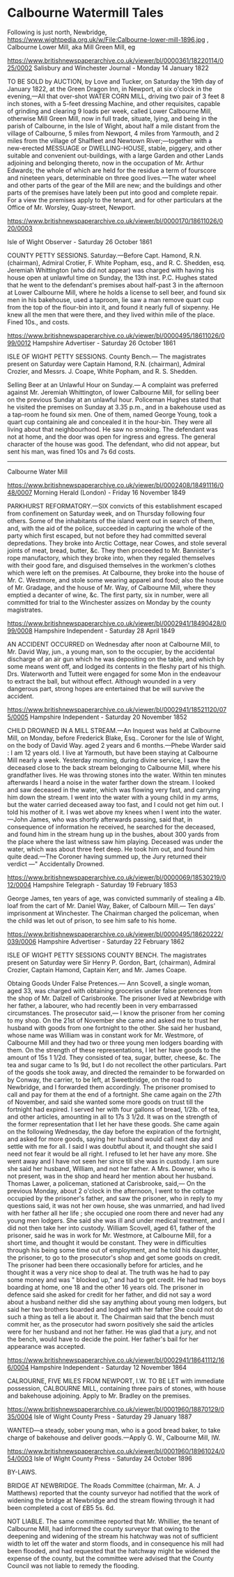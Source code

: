 # Calbourne Watermill Tales



Following is just north, Newbridge, https://www.wightpedia.org.uk/w/File:Calbourne-lower-mill-1896.jpg , Calbourne Lower Mill, aka Mill Green Mill, eg 

https://www.britishnewspaperarchive.co.uk/viewer/bl/0000361/18220114/025/0002
Salisbury and Winchester Journal - Monday 14 January 1822

TO BE SOLD by AUCTION, by Love and Tucker, on Saturday the 19th day of January 1822, at the Green Dragon Inn, in Newport, at six o'clock in the evening,—All that over-shot WATER CORN MILL, driving two pair of 3 feet 8 inch stones, with a 5-feet dressing Machine, and other requisites, capable of grinding and clearing 9 loads per week, called Lower Calbourne Mill, otherwise Mill Green Mill, now in full trade, situate, lying, and being in the parish of Calbourne, in the Isle of Wight, about half a mile distant from the village of Calbourne, 5 miles from Newport, 4 miles from Yarmouth, and 2 miles from the village of Shalfleet and Newtown River;—together with a new-erected MESSUAGE or DWELLING-HOUSE, stable, piggery, and other suitable and convenient out-buildings, with a large Garden and other Lands adjoining and belonging thereto, now in the occupation of Mr. Arthur Edwards; the whole of which are held for the residue a term of fourscore and nineteen years, determinable on three good lives.—The water wheel and other parts of the gear of the Mill are new; and the buildings and other parts of the premises have lately been put into good and complete repair. For a view the premises apply to the tenant, and for other particulars at the Office of Mr. Worsley, Quay-street, Newport.

https://www.britishnewspaperarchive.co.uk/viewer/bl/0000170/18611026/020/0003

Isle of Wight Observer - Saturday 26 October 1861

COUNTY PETTY SESSIONS. Saturday.—Before Capt. Hamond, R.N. (chairman), Admiral Crotier, F. White Popham, esq., and R. C. Shedden, esq. Jeremiah Whittington (who did not appear) was charged with having his house open at unlawful time on Sunday, the 13th inst. P.C. Hughes stated that he went to the defendant's premises about half-past 3 in the afternoon at Lower Calbourne Mill, where he holds a license to sell beer, and found six men in his bakehouse, used a taproom, lie saw a man remove quart cup from the top of the flour-bin into it, and found it nearly full of sixpenny. He knew all the men that were there, and they lived within mile of the place. Fined 10s., and costs.

https://www.britishnewspaperarchive.co.uk/viewer/bl/0000495/18611026/099/0012
Hampshire Advertiser - Saturday 26 October 1861

ISLE OF WIGHT PETTY SESSIONS. County Bench.— The magistrates present on Saturday were Captain Hamond, R.N. (chairman), Admiral Crozier, and Messrs. J. Coape, White Popham, and R. S. Shedden.

Selling Beer at an Unlawful Hour on Sunday.— A complaint was preferred against Mr. Jeremiah Whittington, of lower Calbourne Mill, for selling beer on the previous Sunday at an unlawful hour. Policeman Hughes stated that he visited the premises on Sunday at 3.35 p.m., and in a bakehouse used as a tap-room he found six men. One of them, named George Young, took a quart cup containing ale and concealed it in the hour-bin. They were all living about that neighbourhood. He saw no smoking. The defendant was not at home, and the door was open for ingress and egress. The general character of the house was good. The defendant, who did not appear, but sent his man, was fined 10s and 7s 6d costs.

---

Calbourne Water Mill

https://www.britishnewspaperarchive.co.uk/viewer/bl/0002408/18491116/048/0007
Morning Herald (London) - Friday 16 November 1849

PARKHURST REFORMATORY.—SIX convicts of this establishment escaped from confinement on Saturday week, and on Thursday following four others. Some of the inhabitants of the island went out in search of them, and, with the aid of the police, succeeded in capturing the whole of the party which first escaped, but not before they had committed several depredations. They broke into Arctic Cottage, near Cowes, and stole several joints of meat, bread, butter, &c. They then proceeded to Mr. Bannister's rope manufactory, which they broke into, when they regaled themselves with their good fare, and disguised themselves in the workmen's clothes which were left on the premises. At Calbourne, they broke into the house of Mr. C. Westmore, and stole some wearing apparel and food; also the house of Mr. Gradage, and the house of Mr. Way, of Calbourne Mill, where they emptied a decanter of wine, &c. The first party, six in number, were all committed for trial to the Winchester assizes on Monday by the county magistrates.


https://www.britishnewspaperarchive.co.uk/viewer/bl/0002941/18490428/099/0008
Hampshire Independent - Saturday 28 April 1849

AN ACCIDENT OCCURRED on Wednesday after noon at Calbourne Mill, to Mr. David Way, jun., a young man, son to the occupier, by the accidental discharge of an air gun which he was depositing on the table, and which by some means went off, and lodged its contents in the fleshy part of his thigh. Drs. Waterworth and Tutteit were engaged for some Mon in the endeavour to extract the ball, but without effect. Although wounded in a very dangerous part, strong hopes are entertained that be will survive the accident.

https://www.britishnewspaperarchive.co.uk/viewer/bl/0002941/18521120/075/0005
Hampshire Independent - Saturday 20 November 1852

CHILD DROWNED IN A MILL STREAM.—An Inquest was held at Calbourne Mill, on Monday, before Frederick Blake, Esq.. Coroner for the Isle of Wight, on the body of David Way. aged 2 years and 6 months.—Phebe Warder said : I am 12 years old. I live at Yarmouth, but have been staying at Calbourne Mill nearly a week. Yesterday morning, during divine service, I saw the deceased close to the back stream belonging to Calbourne Mill, where his grandfather lives. He was throwing stones into the water. Within ten minutes afterwards I heard a noise in the water farther down the stream. I looked and saw deceased in the water, which was flowing very fast, and carrying him down the stream. I went into the water with a young child in my arms, but the water carried deceased away too fast, and I could not get him out. I told his mother of it. I was wet above my knees when I went into the water.—John James, who was shortly afterwards passing, said that, in consequence of information he received, he searched for the deceased, and found him in the stream hung up in the bushes, about 300 yards from the place where the last witness saw him playing. Deceased was under the water, which was about three feet deep. He took him out, and found him quite dead.—The Coroner having summed up, the Jury returned their verdict —" Accidentally Drowned.

https://www.britishnewspaperarchive.co.uk/viewer/bl/0000069/18530219/012/0004
Hampshire Telegraph - Saturday 19 February 1853

George James, ten years of age, was convicted summarily of stealing a 4lb. loaf from the cart of Mr. Daniel Way, Baker, of Calbourn Mill.— Ten days' imprisonment at Winchester. The Chairman charged the policeman, when the child was let out of prison, to see him safe to his home.


https://www.britishnewspaperarchive.co.uk/viewer/bl/0000495/18620222/039/0006
Hampshire Advertiser - Saturday 22 February 1862

ISLE OF WIGHT PETTY SESSIONS COUNTY BENCH. The magistrates present on Saturday were Sir Henry P. Gordon, Bart, (chairman), Admiral Crozier, Captain Hamond, Captain Kerr, and Mr. James Coape.

Obtaing Goods Under False Pretences.— Ann Scovell, a single woman, aged 33, was charged with obtaining groceries under false pretences from the shop of Mr. Dalzell of Carisbrooke. The prisoner lived at Newbridge with her father, a labourer, who had recently been in very embarrassed circumstances. The prosecutor said,— I know the prisoner from her coming to my shop. On the 21st of November she came and asked me to trust her husband with goods from one fortnight to the other. She said her husband, whose name was William was in constant work for Mr. Westmore, of Calbourne Mill and they had two or three young men lodgers boarding with them. On the strength of these representations, I let her have goods to the amount of 15s 1 1/2d. They consisted of tea, sugar, butter, cheese, &c. The tea and sugar came to 1s 9d, but I do not recollect the other particulars. Part of the goods she took away, and directed the remainder to be forwarded on by Conway, the carrier, to be left, at Sweetbridge, on the road to Newbridge, and I forwarded them accordingly. The prisoner promised to call and pay for them at the end of a fortnight. She came again on the 27th of November, and said she wanted some more goods on trust till the fortnight had expired. I served her with four gallons of bread, 1/2lb. of tea, and other articles, amounting in all to 17s 3 1/2d. It was on the strength of the former representation that I let her have these goods. She came again on the following Wednesday, the day before the expiration of the fortnight, and asked for more goods, saying her husband would call next day and settle with me for all. I said I was doubtful about it, and thought she said I need not fear it would be all right. I refused to let her have any more. She went away and I have not seen her since till she was in custody. I am sure she said her husband, William, and not her father. A Mrs. Downer, who is not present, was in the shop and heard her mention about her husband. Thomas Lawer, a policeman, stationed at Carisbrooke, said,— On the previous Monday, about 2 o'clock in the afternoon, I went to the cottage occupied by the prisoner's father, and saw the prisoner, who in reply to my questions said, it was not her own house, she was unmarried, and had lived with her father all her life ; she occupied one room there and never had any young men lodgers. She said she was ill and under medical treatment, and I did not then take her into custody. William Scovell, aged 61, father of the prisoner, said he was in work for Mr. Westmore, at Calbourne Mill, for a short time, and thought it would be constant. They were in difficulties through his being some time out of employment, and he told his daughter, the prisoner, to go to the prosecutor's shop and get some goods on credit. The prisoner had been there occasionally before for articles, and he thought it was a very nice shop to deal at. The truth was he had to pay some money and was " blocked up," and had to get credit. He had two boys boarding at home, one 18 and the other 16 years old. The prisoner in defence said she asked for credit for her father, and did not say a word about a husband neither did she say anything about young men lodgers, but said her two brothers boarded and lodged with her father She could not do such a thing as tell a lie about it. The Chairman said that the bench must commit her, as the prosecutor had sworn positively she said the articles were for her husband and not her father. He was glad that a jury, and not the bench, would have to decide the point. Her father's bail for her appearance was accepted.

https://www.britishnewspaperarchive.co.uk/viewer/bl/0002941/18641112/166/0004
Hampshire Independent - Saturday 12 November 1864

CALROURNE, FIVE MILES FROM NEWPORT, I.W. TO BE LET with immediate possession, CALBOURNE MILL, containing three pairs of stones, with house and bakehouse adjoining. Apply to Mr. Bradley on the premises.

https://www.britishnewspaperarchive.co.uk/viewer/bl/0001960/18870129/035/0004
Isle of Wight County Press - Saturday 29 January 1887

WANTED—a steady, sober young man, who is a good bread baker, to take charge of bakehouse and deliver goods.—Apply G. W., Calbourne Mill, IW.


https://www.britishnewspaperarchive.co.uk/viewer/bl/0001960/18961024/054/0003
Isle of Wight County Press - Saturday 24 October 1896

BY-LAWS.

BRIDGE AT NEWBRIDGE. The Roads Committee (chairman, Mr. A. J Matthews) reported that the county surveyor had notified that the work of widening the bridge at Newbridge and the stream flowing through it had been completed a cost of £B5 5s. 6d.

NOT LIABLE. The same committee reported that Mr. Whillier, the tenant of Calbourne Mill, had informed the county surveyor that owing to the deepening and widening of the stream his hatchway was not of sufficient width to let off the water and storm floods, and in consequence his mill had been flooded, and had requested that the hatchway might be widened the expense of the county, but the committee were advised that the County Council was not liable to remedy the flooding.
